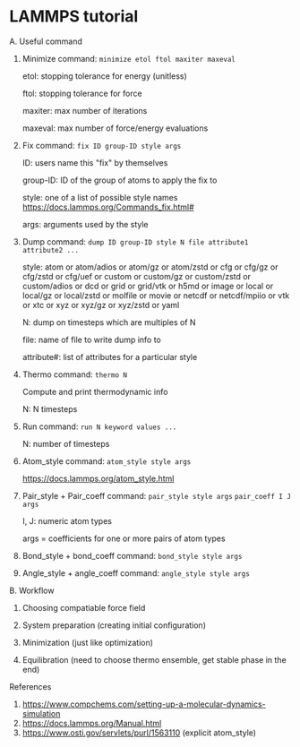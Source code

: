 # LAMMPS tutorial

A. Useful command

1. Minimize command: `minimize etol ftol maxiter maxeval`

   etol: stopping tolerance for energy (unitless)

   ftol: stopping tolerance for force

   maxiter: max number of iterations

   maxeval: max number of force/energy evaluations

3. Fix command: `fix ID group-ID style args`
   
   ID: users name this "fix" by themselves

   group-ID: ID of the group of atoms to apply the fix to

   style: one of a list of possible style names https://docs.lammps.org/Commands_fix.html#

   args: arguments used by the style

4. Dump command: `dump ID group-ID style N file attribute1 attribute2 ...`
   
   style: atom or atom/adios or atom/gz or atom/zstd or cfg or cfg/gz or cfg/zstd or cfg/uef or custom or custom/gz or custom/zstd or custom/adios or dcd or grid or grid/vtk or h5md or image or local     or local/gz or local/zstd or molfile or movie or netcdf or netcdf/mpiio or vtk or xtc or xyz or xyz/gz or xyz/zstd or yaml

   N: dump on timesteps which are multiples of N

   file: name of file to write dump info to

   attribute#: list of attributes for a particular style

5. Thermo command: `thermo N`
   
   Compute and print thermodynamic info

   N: N timesteps

6. Run command: `run N keyword values ...`

   N: number of timesteps
   
7. Atom_style command: `atom_style style args`

   https://docs.lammps.org/atom_style.html

8. Pair_style + Pair_coeff command: `pair_style style args` `pair_coeff I J args`
   
   I, J: numeric atom types
   
   args = coefficients for one or more pairs of atom types

9. Bond_style + bond_coeff command: `bond_style style args`
    
10. Angle_style + angle_coeff command: `angle_style style args`
   

B. Workflow

1. Choosing compatiable force field

2. System preparation (creating initial configuration)

3. Minimization (just like optimization)

4. Equilibration (need to choose thermo ensemble, get stable phase in the end)




References

1. https://www.compchems.com/setting-up-a-molecular-dynamics-simulation
2. https://docs.lammps.org/Manual.html
3. https://www.osti.gov/servlets/purl/1563110 (explicit atom_style) 

